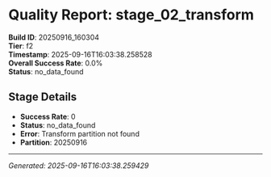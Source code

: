 # Quality Report: stage_02_transform

**Build ID**: 20250916_160304  
**Tier**: f2  
**Timestamp**: 2025-09-16T16:03:38.258528  
**Overall Success Rate**: 0.0%  
**Status**: no_data_found

## Stage Details

- **Success Rate**: 0
- **Status**: no_data_found
- **Error**: Transform partition not found
- **Partition**: 20250916

---
*Generated: 2025-09-16T16:03:38.259429*

